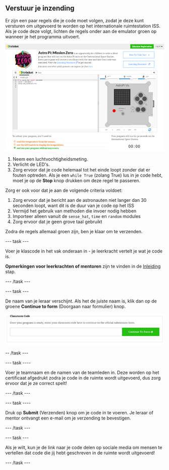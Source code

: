## Verstuur je inzending

Er zijn een paar regels die je code moet volgen, zodat je deze kunt versturen om uitgevoerd te worden op het internationale ruimtestation ISS. Als je code deze volgt, lichten de regels onder aan de emulator groen op wanneer je het programma uitvoert.

![Bevestiging](images/validation.png)

1. Neem een luchtvochtigheidsmeting.
2. Verlicht de LED's.
3. Zorg ervoor dat je code helemaal tot het einde loopt zonder dat er fouten optreden. Als je een `while True` (zolang True) lus in je code hebt, moet je op de **Stop** knop drukken om deze regel te passeren.

Zorg er ook voor dat je aan de volgende criteria voldoet:

1. Zorg ervoor dat je bericht aan de astronauten niet langer dan 30 seconden loopt, want dit is de duur van je code op het ISS
2. Vermijd het gebruik van methoden die invoer nodig hebben
3. Importeer alleen vanuit de `sense_hat`, `time` en `random` modules
4. Zorg ervoor dat je geen grove taal gebruikt

Zodra de regels allemaal groen zijn, ben je klaar om te verzenden.

\--- task \---

Voer je klascode in het vak onderaan in - je leerkracht vertelt je wat je code is.

**Opmerkingen voor leerkrachten of mentoren** zijn te vinden in de [Inleiding](https://projects.raspberrypi.org/en/projects/astro-pi-mission-zero/1) stap.

\--- /task \---

\--- task \---

De naam van je leraar verschijnt. Als het de juiste naam is, klik dan op de groene **Continue to form** (Doorgaan naar formulier) knop.

![Ga door naar het formulier](images/continue-to-form.png)

-- /task \---

\--- task \----

Voer je teamnaam en de namen van de teamleden in. Deze worden op het certificaat afgedrukt zodra je code in de ruimte wordt uitgevoerd, dus zorg ervoor dat je ze correct spelt!

\--- /task \---

\--- task \----

Druk op **Submit** (Verzenden) knop om je code in te voeren. Je leraar of mentor ontvangt een e-mail om je verzending te bevestigen.

\--- /task \---

\--- task \---

Als je wilt, kun je de link naar je code delen op sociale media om mensen te vertellen dat code die jij hebt geschreven in de ruimte wordt uitgevoerd!

\--- /task \---